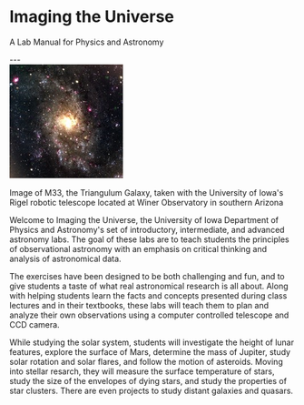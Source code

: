 <div class="homebg"></div>
<div class="jumbotron homejumbo">
<h1>Imaging the Universe</h1><p class="lead">A Lab Manual for Physics and Astronomy</p>
</div>
---
<div class="row">
<div class="col-md-4">
<div class="well thumbnail">
<img class="img-thumbnail" src="/static/mdcontent/m33_med_med.jpeg" alt="m33">
<div class="caption">
<p>Image of M33, the Triangulum Galaxy, taken with the University of Iowa's Rigel robotic telescope located at Winer Observatory in southern Arizona</p>
</div>
</div>
</div>
<div class="col-md-8">
Welcome to Imaging the Universe, the University of Iowa Department of Physics and Astronomy's set of introductory, intermediate, and advanced astronomy labs.  The goal of these labs are to teach students the principles of observational astronomy with an emphasis on critical thinking and analysis of astronomical data. 

The exercises have been designed to be both challenging and fun, and to give students a taste of what real astronomical research is all about.  Along with helping students learn the facts and concepts presented during class lectures and in their textbooks, these labs will teach them to plan and analyze their own observations using a computer controlled telescope and CCD camera.

While studying the solar system, students will investigate the height of lunar features, explore the surface of Mars, determine the mass of Jupiter, study solar rotation and solar flares, and follow the motion of asteroids.  Moving into stellar resarch, they will measure the surface temperature of stars, study the size of the envelopes of dying stars, and study the properties of star clusters.  There are even projects to study distant galaxies and quasars.
</div>
</div>